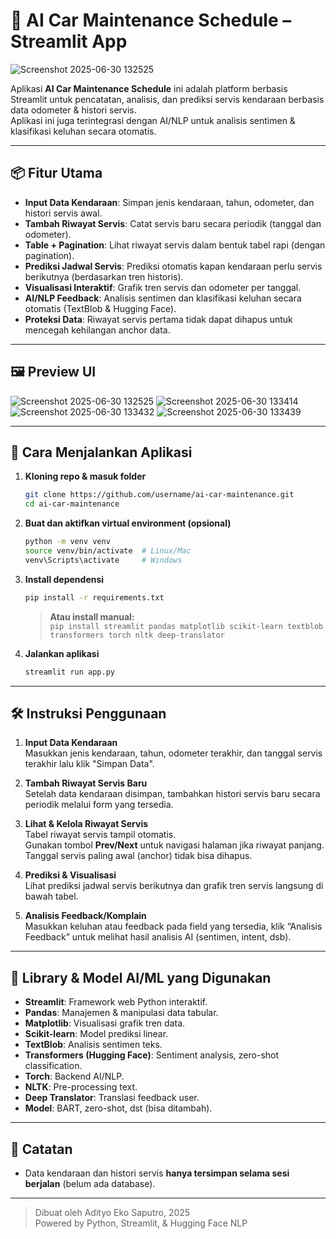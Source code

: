 # 🚗 AI Car Maintenance Schedule – Streamlit App

![Screenshot 2025-06-30 132525](https://github.com/user-attachments/assets/552fea23-c627-4267-b35b-a2029d3aebdd)

Aplikasi **AI Car Maintenance Schedule** ini adalah platform berbasis Streamlit untuk pencatatan, analisis, dan prediksi servis kendaraan berbasis data odometer & histori servis.  
Aplikasi ini juga terintegrasi dengan AI/NLP untuk analisis sentimen & klasifikasi keluhan secara otomatis.

---

## 📦 Fitur Utama

- **Input Data Kendaraan**: Simpan jenis kendaraan, tahun, odometer, dan histori servis awal.
- **Tambah Riwayat Servis**: Catat servis baru secara periodik (tanggal dan odometer).
- **Table + Pagination**: Lihat riwayat servis dalam bentuk tabel rapi (dengan pagination).
- **Prediksi Jadwal Servis**: Prediksi otomatis kapan kendaraan perlu servis berikutnya (berdasarkan tren historis).
- **Visualisasi Interaktif**: Grafik tren servis dan odometer per tanggal.
- **AI/NLP Feedback**: Analisis sentimen dan klasifikasi keluhan secara otomatis (TextBlob & Hugging Face).
- **Proteksi Data**: Riwayat servis pertama tidak dapat dihapus untuk mencegah kehilangan anchor data.

---

## 🖼️ Preview UI

![Screenshot 2025-06-30 132525](https://github.com/user-attachments/assets/596d9d6e-876e-4cd1-a67e-918effd1425f)
![Screenshot 2025-06-30 133414](https://github.com/user-attachments/assets/0cd131d3-493e-4a27-aa12-c52a7b22a3c8)
![Screenshot 2025-06-30 133432](https://github.com/user-attachments/assets/f0dbaa4c-e83c-4ea0-b244-4a5983ec6bc0)
![Screenshot 2025-06-30 133439](https://github.com/user-attachments/assets/6fee4eca-a882-4d9a-90e2-506dcf5b3e5f)

---

## 🚀 Cara Menjalankan Aplikasi

1. **Kloning repo & masuk folder**
    ```bash
    git clone https://github.com/username/ai-car-maintenance.git
    cd ai-car-maintenance
    ```

2. **Buat dan aktifkan virtual environment (opsional)**
    ```bash
    python -m venv venv
    source venv/bin/activate  # Linux/Mac
    venv\Scripts\activate     # Windows
    ```

3. **Install dependensi**
    ```bash
    pip install -r requirements.txt
    ```
    > **Atau install manual:**  
    > `pip install streamlit pandas matplotlib scikit-learn textblob transformers torch nltk deep-translator`

4. **Jalankan aplikasi**
    ```bash
    streamlit run app.py
    ```

---

## 🛠️ Instruksi Penggunaan

1. **Input Data Kendaraan**  
   Masukkan jenis kendaraan, tahun, odometer terakhir, dan tanggal servis terakhir lalu klik "Simpan Data".

2. **Tambah Riwayat Servis Baru**  
   Setelah data kendaraan disimpan, tambahkan histori servis baru secara periodik melalui form yang tersedia.

3. **Lihat & Kelola Riwayat Servis**  
   Tabel riwayat servis tampil otomatis.  
   Gunakan tombol **Prev/Next** untuk navigasi halaman jika riwayat panjang.  
   Tanggal servis paling awal (anchor) tidak bisa dihapus.

4. **Prediksi & Visualisasi**  
   Lihat prediksi jadwal servis berikutnya dan grafik tren servis langsung di bawah tabel.

5. **Analisis Feedback/Komplain**  
   Masukkan keluhan atau feedback pada field yang tersedia, klik “Analisis Feedback” untuk melihat hasil analisis AI (sentimen, intent, dsb).

---

## 🧰 Library & Model AI/ML yang Digunakan

- **Streamlit**: Framework web Python interaktif.
- **Pandas**: Manajemen & manipulasi data tabular.
- **Matplotlib**: Visualisasi grafik tren data.
- **Scikit-learn**: Model prediksi linear.
- **TextBlob**: Analisis sentimen teks.
- **Transformers (Hugging Face)**: Sentiment analysis, zero-shot classification.
- **Torch**: Backend AI/NLP.
- **NLTK**: Pre-processing text.
- **Deep Translator**: Translasi feedback user.
- **Model**: BART, zero-shot, dst (bisa ditambah).

---

## 📝 Catatan

- Data kendaraan dan histori servis **hanya tersimpan selama sesi berjalan** (belum ada database).

---

> Dibuat oleh Adityo Eko Saputro, 2025  
> Powered by Python, Streamlit, & Hugging Face NLP

